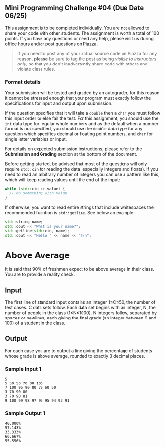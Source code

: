 ## Mini Programming Challenge #04 (Due Date 06/25)

 This assignment is to be completed individually. You are not allowed to share your code with other students. The assignment is worth a total of 100 points. If you have any questions or need any help, please visit us during office hours and/or post questions on Piazza.

> If you need to post any of your actual source code on Piazza for any reason, **please** be sure to tag the post as being _visible to instructors only_, so that you don't inadvertently share code with others and violate class rules.

### Format details
Your submission will be tested and graded by an autograder, for this reason it cannot be stressed enough that your program must exactly follow the specifications for input and output upon submission.

If the question specifies that it will take a `double` then a `char` you must follow this input order or else fail the test.  For this assignment, you should use the `int` data type for regular whole numbers and as the default when a number format is not specified, you should use the `double` data type for any question which specifies decimal or floating point numbers, and `char` for single letter variables or input.

For details on expected submission instructions, please refer to the **Submission and Grading** section at the bottom of the document.

Before getting started, be advised that most of the questions will only require `std::cin` for reading the data (especially integers and floats).  If you need to read an arbitrary number of integers you can use a pattern like this, which will keep reading values until the end of the input:
```c++
while (std::cin >> value) {
  // do something with value
}
```
If otherwise, you want to read entire strings that include whitespaces the recommended fucntion is `std::getline`.  See below an example:
```c++
std::string name;
std::cout << "What is your name?";
std::getline(std::cin, name);
std::cout << "Hello " << name << "!\n";
```

# Above Average
It is said that 90% of freshmen expect to be above average in their class. You are to provide a reality check.

## Input
The first line of standard input contains an integer 1≤C≤50, the number of test cases. C data sets follow. Each data set begins with an integer, N, the number of people in the class (1≤N≤1000). N integers follow, separated by spaces or newlines, each giving the final grade (an integer between 0 and 100) of a student in the class.

## Output
For each case you are to output a line giving the percentage of students whose grade is above average, rounded to exactly 3 decimal places.

### Sample Input 1
```
5
5 50 50 70 80 100
7 100 95 90 80 70 60 50
3 70 90 80
3 70 90 81
9 100 99 98 97 96 95 94 93 91
```
### Sample Output 1
```
40.000%
57.143%
33.333%
66.667%
55.556%
```